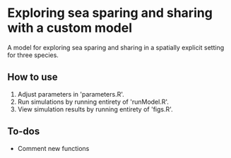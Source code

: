# Exploring sea sparing and sharing with a custom model

A model for exploring sea sparing and sharing in a spatially explicit setting for three species.

## How to use

1. Adjust parameters in 'parameters.R'.
2. Run simulations by running entirety of 'runModel.R'.
3. View simulation results by running entirety of 'figs.R'.

## To-dos

* Comment new functions